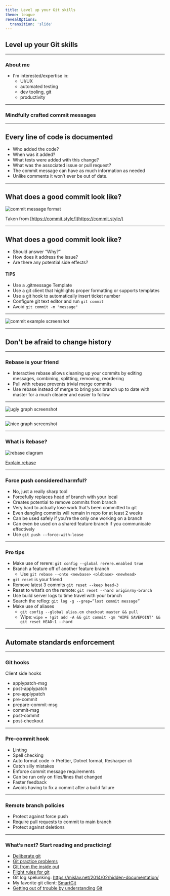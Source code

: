 ```yaml
---
title: Level up your Git skills
theme: league
revealOptions:
  transition: 'slide'
---
```


## Level up your Git skills

---

### About me

- I'm interested/expertise in: <!-- .element: class="fragment" -->
  - UI/UX
  - automated testing
  - dev tooling, git
  - productivity

---

### Mindfully crafted commit messages

---

## Every line of code is documented

- Who added the code?
- When was it added?
- What tests were added with this change?
- What was the associated issue or pull request?
- The commit message can have as much information as needed
- Unlike comments it won’t ever be out of date.

---

## What does a good commit look like?

![commit message format](commit-message-style.png)

Taken from [https://commit.style/](https://commit.style/)

---

## What does a good commit look like?

- Should answer “Why?”
- How does it address the issue?
- Are there any potential side effects?

#### TIPS

- Use a .gitmessage Template
- Use a git client that highlights proper formatting or supports templates
- Use a git hook to automatically insert ticket number
- Configure git text editor and run `git commit`
- Avoid `git commit -m "message"`

---

![commit example screenshot](login-redirect-commit-example.png)

---

## Don't be afraid to change history

---

### Rebase is your friend

- Interactive rebase allows cleaning up your commits by editing messages, combining, splitting, removing, reordering
- Pull with rebase prevents trivial merge commits
- Use rebase instead of merge to bring your branch up to date with master for a much cleaner and easier to follow

---

![ugly graph screenshot](ugly-graph-screenshot.png)

---

<img class="r-stretch" src="./nice-graph-screenshot.png" alt="nice graph screenshot">

---

### What is Rebase?

<img class="r-stretch" src="rebase-diagram.png" alt="rebase diagram">

[Explain rebase](https://onlywei.github.io/explain-git-with-d3/#rebase)

---

### Force push considered harmful?

- No, just a really sharp tool
- Forcefully replaces head of branch with your local
- Creates potential to remove commits from branch
- Very hard to actually lose work that’s been committed to git
- Even dangling commits will remain in repo for at least 2 weeks
- Can be used safely if you’re the only one working on a branch
- Can even be used on a shared feature branch if you communicate effectively
- Use `git push --force-with-lease`

---

### Pro tips

- Make use of rerere: `git config --global rerere.enabled true`
- Branch a feature off of another feature branch
  - Use `git rebase --onto <newbase> <oldbase> <newhead>`
- `git reset` is your friend
- Remove latest 3 commits `git reset --keep head~3`
- Reset to what’s on the remote: `git reset --hard origin/my-branch`
- Use build server logs to time travel with your branch
- Search the reflog: `git log -g --grep=”lost commit message”`
- Make use of aliases
  - `git config --global alias.cm checkout master && pull`
  - Wipe: `wipe = !git add -A && git commit -qm 'WIPE SAVEPOINT' && git reset HEAD~1 --hard`

---

## Automate standards enforcement

---

### Git hooks

Client side hooks

- applypatch-msg
- post-applypatch
- pre-applypatch
- pre-commit
- prepare-commit-msg
- commit-msg
- post-commit
- post-checkout

---

### Pre-commit hook

- Linting
- Spell checking
- Auto format code -> Prettier, Dotnet format, Resharper cli
- Catch silly mistakes
- Enforce commit message requirements
- Can be run only on files/lines that changed
- Faster feedback
- Avoids having to fix a commit after a build failure

---

### Remote branch policies

- Protect against force push
- Require pull requests to commit to main branch
- Protect against deletions

---

### What’s next? Start reading and practicing!

- [Deliberate git](http://www.rakeroutes.com/blog/deliberate-git/)
- [Git practice problems](https://github.com/praqma-training/git-katas)
- [Git from the inside out](https://codewords.recurse.com/issues/two/git-from-the-inside-out)
- [Flight rules for git](https://github.com/k88hudson/git-flight-rules)
- Git log spelunking: https://mislav.net/2014/02/hidden-documentation/
- My favorite git client: [SmartGit](https://www.syntevo.com/smartgit/)
- [Getting out of trouble by understanding Git](https://www.youtube.com/watch?v=sevc6668cQ0)

<style>
.reveal pre code {
  max-height: 600px;
}
.reveal pre.code-wrapper {
  width: unset;
}

body {
  /* --r-background-color: #460073; */
}
.reveal li > code {
  font-family: Monaco,Menlo,Consolas,Courier New,monospace!important;
  color: #e8912d; /* maybe #569cd6 to match VS blue */
  padding: 2px 3px 1px;
  border: 1px solid rgb(34, 63, 80);
  border-radius: 3px;
  --sk_foreground_min: 232,232,232;
  background-color: rgba(var(--sk_foreground_min,29,28,29),.04);
}
</style>
